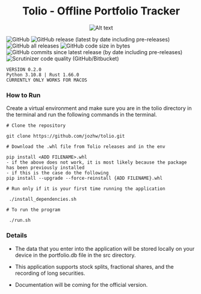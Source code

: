 <h1 align="center"> Tolio - Offline Portfolio Tracker </h1>

<p align="center"><img
  src="/src/assets/icons/tolio_icon.png"
  alt="Alt text"
  title="Tolio"
  style="display: inline-block; margin: 0 auto; max-width: 300px"></p>


![GitHub](https://img.shields.io/github/license/jozhw/tolio) ![GitHub release (latest by date including pre-releases)](https://img.shields.io/github/v/release/jozhw/tolio?include_prereleases) ![GitHub all releases](https://img.shields.io/github/downloads/jozhw/tolio/total?logo=Github) ![GitHub code size in bytes](https://img.shields.io/github/languages/code-size/jozhw/tolio) ![GitHub commits since latest release (by date including pre-releases)](https://img.shields.io/github/commits-since/jozhw/tolio/v0.2.0) ![Scrutinizer code quality (GitHub/Bitbucket)](https://img.shields.io/scrutinizer/quality/g/jozhw/tolio)



```
VERSION 0.2.0 
Python 3.10.8 | Rust 1.66.0 
CURRENTLY ONLY WORKS FOR MACOS
```

### How to Run
Create a virtual environment and make sure you are in the tolio directory in the terminal and run the following commands in the terminal.

```
# Clone the repository

git clone https://github.com/jozhw/tolio.git

# Download the .whl file from Tolio releases and in the env

pip install <ADD FILENAME>.whl
- if the above does not work, it is most likely because the package has been previously installed
- if this is the case do the following
pip install --upgrade --force-reinstall {ADD FILENAME}.whl

# Run only if it is your first time running the application

 ./install_dependencies.sh  
 
# To run the program

 ./run.sh  

```

### Details

* The data that you enter into the application will be stored locally on your device in the portfolio.db file in the src directory. 

* This application supports stock splits, fractional shares, and the recording of long securities.

* Documentation will be coming for the official version.
